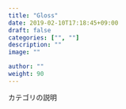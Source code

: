 ```yaml
---
title: "Gloss"
date: 2019-02-10T17:18:45+09:00
draft: false
categories: ["", ""]
description: ""
image: ""

author: ""
weight: 90
---
```


カテゴリの説明